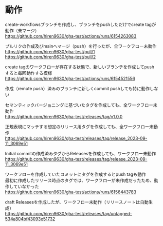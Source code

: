# 動作

create-workflowsブランチを作成し、ブランチをpushしただけでcreate tagが動作（未マージ）  
<https://github.com/hiren9630/gha-test/actions/runs/6154263083>

プルリクの作成及びmainへマージ（push）を行ったが、全ワークフロー未動作  
<https://github.com/hiren9630/gha-test/pull/1>  
<https://github.com/hiren9630/gha-test/pull/2>

create tagのワークフローが存在する状態で、新しいブランチを作成してpushすると毎回動作する模様  
<https://github.com/hiren9630/gha-test/actions/runs/6154521556>

作成（remote push）済みのブランチに新しくcommit pushしても特に動作しない

セマンティックバージョニングに基づいたタグを作成しても、全ワークフロー未動作  
<https://github.com/hiren9630/gha-test/releases/tag/v1.0.0>

正規表現にマッチする想定のリリース用タグを作成しても、全ワークフロー未動作  
<https://github.com/hiren9630/gha-test/releases/tag/release_2023-09-11_3069e51>

Initial commitの作成済みタグからReleasesを作成しても、ワークフロー未動作  
<https://github.com/hiren9630/gha-test/releases/tag/release_2023-09-11_3069e51>

ワークフローを作成していたコミットにタグを作成するとpush tagも動作  
最初に作成したリリース時点のタグでは、ワークフローが未作成だったため、動作していなかった  
<https://github.com/hiren9630/gha-test/actions/runs/6156443783>

draft Releasesを作成したが、ワークフロー未動作（リリースノートは自動生成）  
<https://github.com/hiren9630/gha-test/releases/tag/untagged-534a804bf43093e51732>
